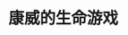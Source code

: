 <script setup>
import Game from '../../scripts/others/ConwayGameOfLife.vue'
</script>

# 康威的生命游戏

<Game/>
